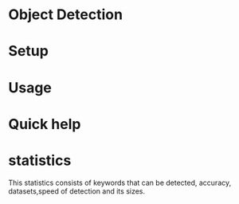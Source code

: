 ## 
# Object Detection


# Setup

# Usage

# Quick help

#  statistics
   This statistics consists of keywords that can be detected, accuracy, datasets,speed of detection and its sizes.
